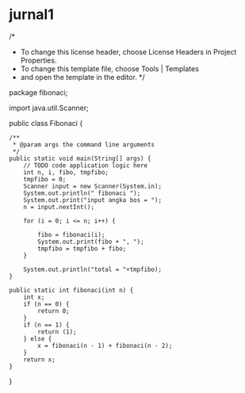 # jurnal1

/*
 * To change this license header, choose License Headers in Project Properties.
 * To change this template file, choose Tools | Templates
 * and open the template in the editor.
 */

package fibonaci;

import java.util.Scanner;

public class Fibonaci {

    /**
     * @param args the command line arguments
     */
    public static void main(String[] args) {
        // TODO code application logic here
        int n, i, fibo, tmpfibo;
        tmpfibo = 0;
        Scanner input = new Scanner(System.in);
        System.out.println(" fibonaci ");
        System.out.print("input angka bos = ");
        n = input.nextInt();

        for (i = 0; i <= n; i++) {

            fibo = fibonaci(i);
            System.out.print(fibo + ", ");
            tmpfibo = tmpfibo + fibo;
        }

        System.out.println("total = "+tmpfibo);
    }

    public static int fibonaci(int n) {
        int x;
        if (n == 0) {
            return 0;
        }
        if (n == 1) {
            return (1);
        } else {
            x = fibonaci(n - 1) + fibonaci(n - 2);
        }
        return x;
    }

}
